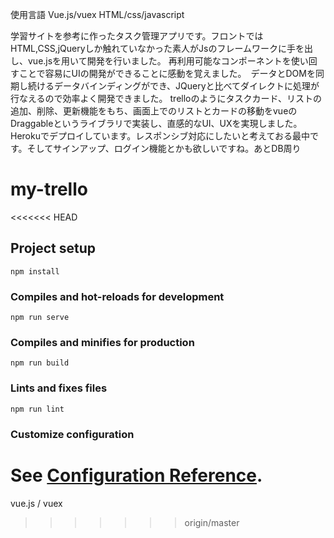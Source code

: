 使用言語
Vue.js/vuex HTML/css/javascript

学習サイトを参考に作ったタスク管理アプリです。フロントではHTML,CSS,jQueryしか触れていなかった素人がJsのフレームワークに手を出し、vue.jsを用いて開発を行いました。
再利用可能なコンポーネントを使い回すことで容易にUIの開発ができることに感動を覚えました。　データとDOMを同期し続けるデータバインディングができ、JQueryと比べてダイレクトに処理が行なえるので効率よく開発できました。
trelloのようにタスクカード、リストの追加、削除、更新機能をもち、画面上でのリストとカードの移動をvueのDraggableというライブラリで実装し、直感的なUI、UXを実現しました。
Herokuでデプロイしています。レスポンシブ対応にしたいと考えておる最中です。そしてサインアップ、ログイン機能とかも欲しいですね。あとDB周り

# my-trello
<<<<<<< HEAD

## Project setup
```
npm install
```

### Compiles and hot-reloads for development
```
npm run serve
```

### Compiles and minifies for production
```
npm run build
```

### Lints and fixes files
```
npm run lint
```

### Customize configuration
See [Configuration Reference](https://cli.vuejs.org/config/).
=======
vue.js / vuex
>>>>>>> origin/master
